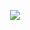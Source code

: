 

<p align="center">
  <img  src="https://user-images.githubusercontent.com/26718123/93241519-0e22f000-f74b-11ea-827c-3b41ab30b08a.png">
</p>

